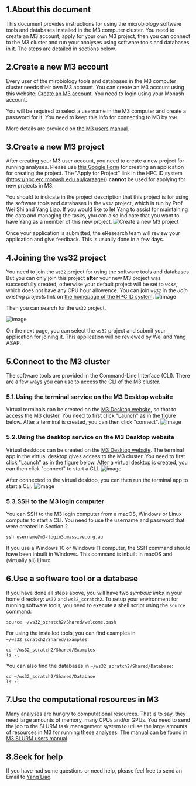 1.About this document
----------------------
This document provides instructions for using the microbiology software tools and databases installed in the M3 computer cluster. You need to create an M3 account, apply for your own M3 project, then you can connect to the M3 cluster and run your analyses using software tools and databases in it. The steps are detailed in sections below.

2.Create a new M3 account
----------------------
Every user of the mirobiology tools and databases in the M3 computer cluster needs their own M3 account. You can create an M3 account using this website:
  [Create an M3 account](https://hpc.erc.monash.edu.au/karaage/aafbootstrap). 
You need to login using your Monash account.

You will be required to select a username in the M3 computer and create a password for it. You need to keep this info for connecting to M3 by ```SSH```.

More details are provided on [the M3 users manual](https://docs.massive.org.au/M3/requesting-an-account.html).

3.Create a new M3 project
----------------------
After creating your M3 user account, you need to create a new project for running analyses. Please use [this Google Form](https://docs.google.com/forms/u/2/d/e/1FAIpQLSefDLmIesBaZ_90efzKQytg-2V5mBbSMfM0uW8MiCrgw3QMJg/viewform) for creating an application for creating the project. The "Apply for Project" link in the HPC ID system (https://hpc.erc.monash.edu.au/karaage/) **cannot** be used for applying for new projects in M3.

You should to indicate in the project description that this project is for using the software tools and databases in the ```ws32``` project, which is run by Prof Wei Shi and Yang Liao. If you would like to let Yang to assist for maintaining the data and managing the tasks, you can also indicate that you want to have Yang as a member of this new project.
![Create a new M3 project](https://github.com/user-attachments/assets/c8fdaea4-600c-41e2-8b2b-2b00485c67b6)

Once your application is submitted, the eResearch team will review your application and give feedback. This is usually done in a few days.

4.Joining the ws32 project
----------------------
You need to join the ```ws32``` project for using the software tools and databases. But you can only join this project __after__ your new M3 project was successfully created, otherwise your default project will be set to ```ws32```, which does not have any CPU hour allowence. You can join ```ws32``` in the _Join existing projects_ link on [the homepage of the HPC ID system](https://hpc.erc.monash.edu.au/karaage/).
![image](https://github.com/user-attachments/assets/94d9a7dd-f01f-4a72-bc55-7361c417d0a3)

Then you can search for the ```ws32``` project.

![image](https://github.com/user-attachments/assets/436caa09-b6ec-402c-a3e3-f7259053f17e)

On the next page, you can select the ```ws32``` project and submit your application for joining it. This application will be reviewed by Wei and Yang ASAP. 

5.Connect to the M3 cluster
-----------------------
The software tools are provided in the Command-Line Interface (CLI). There are a few ways you can use to access the CLI of the M3 cluster. 

### 5.1.Using the terminal service on the M3 Desktop website
Virtual terminals can be created on the [M3 Desktop website](https://m3-desktop.erc.monash.edu/), so that to access the M3 cluster. You need to first click "Launch" as in the figure below. After a terminal is created, you can then click "connect".
![image](https://github.com/user-attachments/assets/9b7eab45-de1a-406e-8a57-fea84e952703)

### 5.2.Using the desktop service on the M3 Desktop website
Virtual desktops can be created on the [M3 Desktop website](https://m3-desktop.erc.monash.edu/). The terminal app in the virtual desktop gives access to the M3 cluster. You need to first click "Launch" as in the figure below. After a virtual desktop is created, you can then click "connect" to start a CLI. 
![image](https://github.com/user-attachments/assets/5bb174ec-b0bf-4886-9862-8f709c9e8d27)

After connected to the virtual desktop, you can then run the terminal app to start a CLI.
![image](https://github.com/user-attachments/assets/7de90c13-66a3-4830-9bff-aa927897d730)

### 5.3.SSH to the M3 login computer
You can SSH to the M3 login computer from a macOS, Windows or Linux computer to start a CLI. You need to use the username and password that were created in Section 2.
```
ssh username@m3-login3.massive.org.au
```
If you use a Windows 10 or Windows 11 computer, the SSH command should have been inbuilt in Windows. This command is inbuilt in macOS and (virtually all) Linux.

6.Use a software tool or a database
-----------------------------
If you have done all steps above, you will have two _symbolic links_ in your home directory:
```ws32``` and ```ws32_scratch2```. To setup your environment for running software tools, you need to execute a shell script using the ```source``` command:
```
source ~/ws32_scratch2/Shared/welcome.bash
```

For using the installed tools, you can find examples in ```~/ws32_scratch2/Shared/Examples```:

```
cd ~/ws32_scratch2/Shared/Examples
ls -l
```

You can also find the databases in ```~/ws32_scratch2/Shared/Database```:

```
cd ~/ws32_scratch2/Shared/Database
ls -l
```


7.Use the computational resources in M3
-----------------------------
Many analyses are hungry to computational resources. That is to say, they need large amounts of memory, many CPUs and/or GPUs. You need to send the job to the SLURM task management system to utilise the large amounts of resources in M3 for running these analyses. The manual can be found in [M3 SLURM users manual](https://docs.massive.org.au/M3/slurm/slurm-overview.html).

8.Seek for help
-----------------------------
If you have had some questions or need help, please feel free to send an Email to [Yang Liao](mailto:yang.liao@monash.edu).
